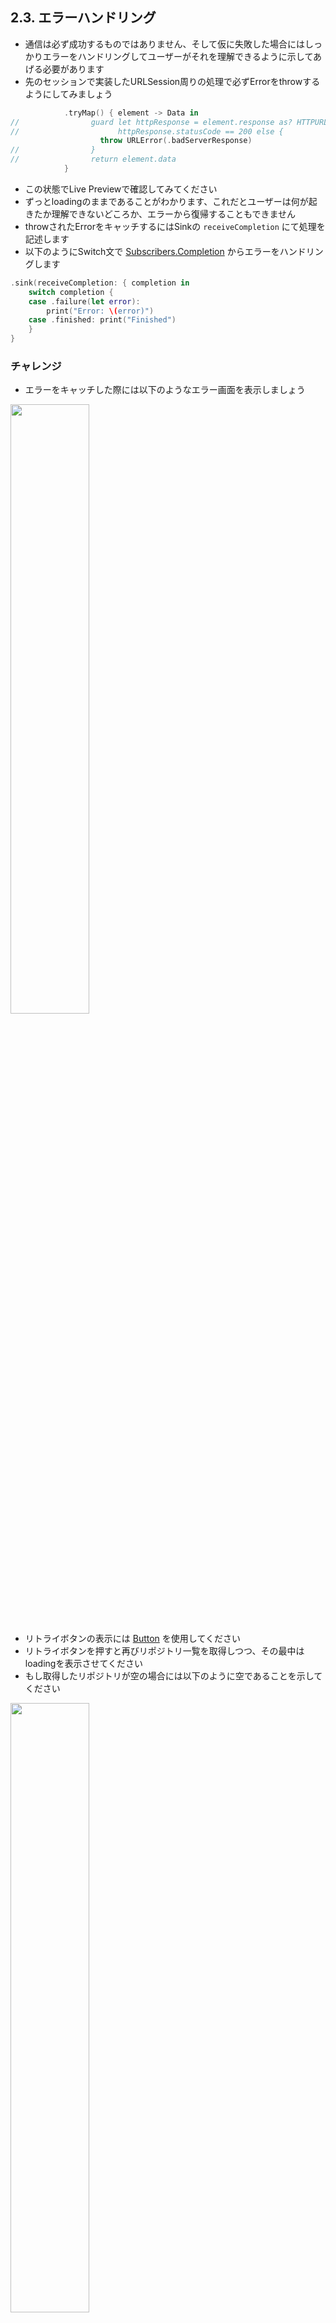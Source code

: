 ## 2.3. エラーハンドリング
- 通信は必ず成功するものではありません、そして仮に失敗した場合にはしっかりエラーをハンドリングしてユーザーがそれを理解できるように示してあげる必要があります
- 先のセッションで実装したURLSession周りの処理で必ずErrorをthrowするようにしてみましょう

```swift
            .tryMap() { element -> Data in
//                guard let httpResponse = element.response as? HTTPURLResponse,
//                      httpResponse.statusCode == 200 else {
                    throw URLError(.badServerResponse)
//                }
//                return element.data
            }
```
    
- この状態でLive Previewで確認してみてください
- ずっとloadingのままであることがわかります、これだとユーザーは何が起きたか理解できないどころか、エラーから復帰することもできません
- throwされたErrorをキャッチするにはSinkの `receiveCompletion` にて処理を記述します
- 以下のようにSwitch文で [Subscribers.Completion](https://developer.apple.com/documentation/combine/subscribers/completion) からエラーをハンドリングします

```swift
.sink(receiveCompletion: { completion in
    switch completion {
    case .failure(let error):
        print("Error: \(error)")
    case .finished: print("Finished")
    }
}
```

### チャレンジ
- エラーをキャッチした際には以下のようなエラー画面を表示しましょう
<img src="https://user-images.githubusercontent.com/8536870/115537014-5869e200-a2d5-11eb-976b-ca4612adfba7.png" width=50%>

- リトライボタンの表示には [Button](https://developer.apple.com/documentation/swiftui/button) を使用してください
- リトライボタンを押すと再びリポジトリ一覧を取得しつつ、その最中はloadingを表示させてください
- もし取得したリポジトリが空の場合には以下のように空であることを示してください

<img src="https://user-images.githubusercontent.com/8536870/115537090-6e77a280-a2d5-11eb-801a-03e8b99fc87d.png" width=50%>

<details>
    <summary>解説</summary>

まずはキャッチしたエラーをViewに反映させるために、@Publishedでエラーを監視できるようにしましょう

```swift
class ReposLoader: ObservableObject {
    @Published private(set) var repos = [Repo]()
    @Published private(set) var error: Error? = nil
    ...
    func call() {
        ...
        reposPublisher
            .receive(on: DispatchQueue.main)
            .sink(receiveCompletion: { [weak self] completion in
                switch completion {
                case .failure(let error):
                    self?.error = error
                case .finished:
                    ...
```

次に、この公開されたエラーをList側で監視します

```swift
struct RepoListView: View {
    ...
    var body: some View {
        NavigationView {
            if reposLoader.error != nil {
                VStack {
                    Group {
                        Image("GitHubMark")
                        Text("Failed to load repositories")
                            .padding(.top, 4)
                    }
                    .foregroundColor(.black)
                    .opacity(0.4)
                    Button(
                        action: {
                            reposLoader.call() // リトライボタンをタップしたときに再度リクエストを投げる
                        },
                        label: {
                            Text("Retry")
                                .fontWeight(.bold)
                        }
                    )
                    .padding(.top, 8)
                }
            } else {
                if reposLoader.repos.isEmpty {
                    ...
```

次に、読み込み中を表現できるようにします <br>
現状はreposが空の場合を読み込み中と判定してしまっているので、別途@Publishedで読み込み中を監視できるようにしてあげる必要があります


```swift
class ReposLoader: ObservableObject {
    @Published private(set) var repos = [Repo]()
    @Published private(set) var error: Error? = nil
    @Published private(set) var isLoading: Bool = false
    ...
    func call() {
        ...
        reposPublisher
            .receive(on: DispatchQueue.main)
            .handleEvents(receiveSubscription: { [weak self] _ in
                self?.isLoading = true
            })
            .sink(receiveCompletion: { [weak self] completion in
                switch completion {...}
                self?.isLoading = false
            }, receiveValue: {...})
```

今回は [handleEvents(receiveSubscription:)](https://developer.apple.com/documentation/combine/fail/handleevents(receivesubscription:receiveoutput:receivecompletion:receivecancel:receiverequest:)) でPublisherがsubscribeされたタイミングを受け取ってisLoadingをtrueに、SinkのreceiveCompletionにてfalseに切り替えるように実装しています

あとはこれをList側で監視してあげます

```swift
struct RepoListView: View {
    ...
    var body: some View {
        NavigationView {
            if reposLoader.error != nil {
                ...
            } else {
                if reposLoader.isLoading {
                    ProgressView("loading...")
                } else {
                    if reposLoader.repos.isEmpty {
                        Text("No repositories")
                            .fontWeight(.bold)
                    } else {
                        List(reposLoader.repos) {...}
                        .navigationTitle("Repositories")
                    }
                }
            }
        }
    }
```

(sinkのreceiveValueにてreposに空配列(<code>[]</code>)を代入して一度Live Previewで表示確認してみましょう)

現状だと、エラー画面や空画面でナビゲーションが表示されていません <br>
これを解消するためにはそれぞれの画面に対応するViewに対して <code>.navigationTitle("Repositories")</code> を呼び出してあげると良さそうですが、同じ記述を3箇所書くのはなかなか悪いコードのにおいがします

そんな時は [Group](https://developer.apple.com/documentation/swiftui/group) を使って複数のViewを一つにまとめて一括でmodifierを付与してあげましょう

```swift
    var body: some View {
        NavigationView {
            Group {
                if reposLoader.error != nil {
                    ...   
                } else {
                    if reposLoader.isLoading {
                        ...
                    } else {
                        if reposLoader.repos.isEmpty {
                            ...
                        } else {
                            List(reposLoader.repos) {...}
                        }
                    }
                }
            }
            .navigationTitle("Repositories")
        }
```

さて、振り返ってみてみると、Repoの配列を読み込むという状態を表現するためだけに@Publishedなpropertyが3つも定義されてしまいました

これを1つのpropertyのみで表現できるように改善してみます

そのためには、読み込み中の状態を表現できる型として <code>Stateful</code> というものを定義します

```swift
enum Stateful<Value> {
    case idle // まだデータを取得しにいっていない
    case loading // 読み込み中
    case failed(Error) // 読み込み失敗、遭遇したエラーを保持
    case loaded(Value) // 読み込み完了、読み込まれたデータを保持
}
```

このStatefulを駆使して3つあった@Publishedを1つにしていきます

```swift
class ReposLoader: ObservableObject {
    @Published private(set) var repos: Stateful<[Repo]> = .idle
    ...
    func call() {
        ...
        reposPublisher
            .receive(on: DispatchQueue.main)
            .handleEvents(receiveSubscription: { [weak self] _ in
                self?.repos = .loading
            })
            .sink(receiveCompletion: { [weak self] completion in
                switch completion {
                case .failure(let error):
                    self?.repos = .failed(error)
                case .finished:
                    print("Finished: \(completion)")
                }
            }, receiveValue: { [weak self] repos in
                self?.repos = .loaded(repos)
            }
            ).store(in: &cancellables)
    }
}

struct RepoListView: View {
    ...
    var body: some View {
        NavigationView {
            Group {
                switch reposLoader.repos {
                case .idle, .loading:
                    ProgressView("loading...")
                case .failed:
                    ...
                case let .loaded(repos):
                    if repos.isEmpty {
                        ....
                    } else {
                        List(repos) {...}
                }
            }
            .navigationTitle("Repositories")
        }
        ...
    }
}
```

このように、型を工夫して必要なpropertyを最小限にすることができると、コードの可読性および保守性を大幅に上げることができます <br>
最初から一発で理想のコードを書くことは難しいので、一度動くコードを一通りかけたら見直して改善できる余地がないかを検討する癖をつけておきましょう

</details>

### 前セッションとのDiff
[session-2.2..session-2.3](https://github.com/mixigroup/ios-swiftui-training/compare/session-2.2..session-2.3)

## Next
[3.1. MVVMアーキテクチャ](https://github.com/mixigroup/ios-swiftui-training/tree/session-3.1)
